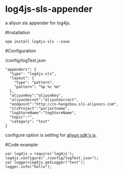 # log4js-sls-appender
a aliyun sls appender for log4js.

#Installation

    npm install log4js-sls --save

#Configuration

/config/logTest.json

    "appenders": {
      "type": "log4js-sls",
      "layout": {
        "type": "pattern",
        "pattern": "%p %c %m"
      },
      "aliyunKey":"aliyunKey",
      "aliyunSecret":"aliyunSecrect",
      "endpoint":"http://cn-hangzhou.sls.aliyuncs.com",
      "slsProject":"porjectname",
      "logStoreName":"logStoreName",
      "topic":"",
      "category": "test"
    }

configure option is setting for [aliyun sdk's js](https://github.com/aliyun-UED/aliyun-sdk-js).

#Code example:

    var log4js = require('log4js');
    log4js.configure("./config/logTest.json");
    var logger=log4js.getLogger("test");
    logger.info("hello");
